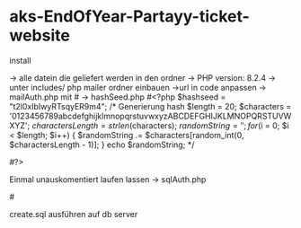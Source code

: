 # aks-EndOfYear-Partayy-ticket-website


install


-> alle datein die geliefert werden in den ordner 
-> PHP version: 8.2.4 
-> unter includes/ php mailer ordner einbauen
->url in code anpassen
-> mailAuth.php mit 
#<?php
$mailusername = '';
$mailpassword = '';
$smtpHost = '';
$smtpPort = '';
#?>
-> hashSeed.php
#<?php
$hashseed = "t2l0xIbIwyRTsqyER9m4";
/*
            Generierung hash
$length = 20;
$characters = '0123456789abcdefghijklmnopqrstuvwxyzABCDEFGHIJKLMNOPQRSTUVWXYZ';
$charactersLength = strlen($characters);
$randomString = '';
for ($i = 0; $i < $length; $i++) {
    $randomString .= $characters[random_int(0, $charactersLength - 1)];
}
echo $randomString;
*/

#?>

Einmal unauskomentiert laufen lassen 
-> sqlAuth.php

#<?php
$servername = "localhost";
$username = "root";
$password = "";
$sqlPort = "";
#?>


create.sql ausführen auf db server 
